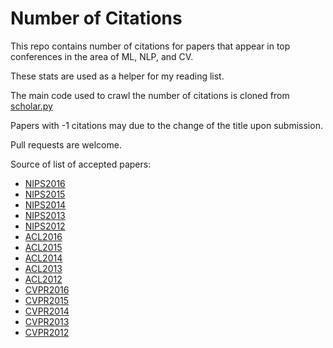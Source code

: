Number of Citations
==========

This repo contains number of citations for papers that appear in top conferences in the area of ML, NLP, and CV. 

These stats are used as a helper for my reading list.

The main code used to crawl the number of citations is cloned from [scholar.py](https://github.com/ckreibich/scholar.py)

Papers with -1 citations may due to the change of the title upon submission. 

Pull requests are welcome.

Source of list of accepted papers:

* [NIPS2016](https://nips.cc/Conferences/2016/AcceptedPapers)
* [NIPS2015](https://nips.cc/Conferences/2015/AcceptedPapers)
* [NIPS2014](https://papers.nips.cc/book/advances-in-neural-information-processing-systems-27-2014)
* [NIPS2013](https://papers.nips.cc/book/advances-in-neural-information-processing-systems-26-2013)
* [NIPS2012](https://papers.nips.cc/book/advances-in-neural-information-processing-systems-25-2012)
* [ACL2016](http://acl2016.org/index.php?article_id=68)
* [ACL2015](http://acl2015.org/accepted_papers.html)
* [ACL2014](http://acl2014.org/Program.htm)
* [ACL2013](http://acl2013.org/site/accepted-papers.html)
* [ACL2012](http://mirror.aclweb.org/acl2012/program/sub00.asp.html)
* [CVPR2016](http://www.cv-foundation.org/openaccess/CVPR2016.py)
* [CVPR2015](http://www.cv-foundation.org/openaccess/CVPR2015.py)
* [CVPR2014](http://www.cv-foundation.org/openaccess/CVPR2014.py)
* [CVPR2013](http://www.cv-foundation.org/openaccess/CVPR2013.py)
* [CVPR2012](http://tab.computer.org/pamitc/archive/cvpr2012/program-details/papers.html)
